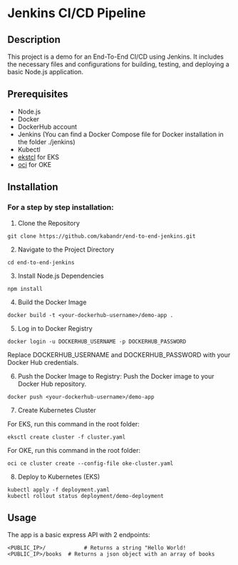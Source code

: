 # Jenkins CI/CD Pipeline

## Description

This project is a demo for an End-To-End CI/CD using Jenkins. It includes the necessary files and configurations for building, testing, and deploying a basic Node.js application.

## Prerequisites

- Node.js
- Docker
- DockerHub account
- Jenkins (You can find a Docker Compose file for Docker installation in the folder ./jenkins)
- Kubectl
- [ekstcl](https://eksctl.io/getting-started/) for EKS
- [oci](https://docs.oracle.com/en-us/iaas/Content/API/SDKDocs/cliinstall.htm) for OKE


## Installation

### For a step by step installation:

1. Clone the Repository

```
git clone https://github.com/kabandr/end-to-end-jenkins.git
```

2. Navigate to the Project Directory
```
cd end-to-end-jenkins
```
3. Install Node.js Dependencies

```
npm install
```

4. Build the Docker Image
```
docker build -t <your-dockerhub-username>/demo-app .
```

5. Log in to Docker Registry

```
docker login -u DOCKERHUB_USERNAME -p DOCKERHUB_PASSWORD
```
Replace DOCKERHUB_USERNAME and DOCKERHUB_PASSWORD with your Docker Hub credentials.


6. Push the Docker Image to Registry: Push the Docker image to your Docker Hub repository.

```
docker push <your-dockerhub-username>/demo-app
```

7. Create Kubernetes Cluster

For EKS, run this command in the root folder:

```
eksctl create cluster -f cluster.yaml
```

For OKE, run this command in the root folder:

```
oci ce cluster create --config-file oke-cluster.yaml
```

8. Deploy to Kubernetes (EKS)

```
kubectl apply -f deployment.yaml
kubectl rollout status deployment/demo-deployment
```
## Usage

The app is a basic express API with 2 endpoints:

```
<PUBLIC_IP>/            # Returns a string "Hello World!
<PUBLIC_IP>/books  # Returns a json object with an array of books
```